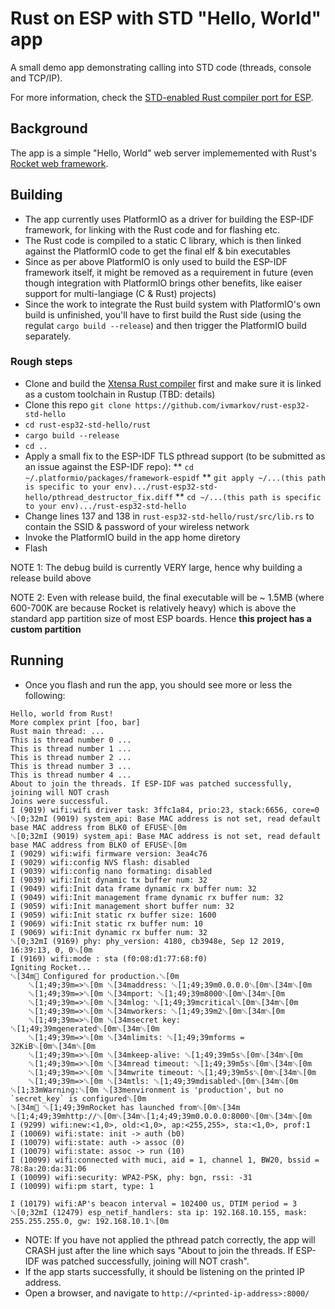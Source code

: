 # Rust on ESP with STD "Hello, World" app

A small demo app demonstrating calling into STD code (threads, console and TCP/IP).

For more information, check the [STD-enabled Rust compiler port for ESP](https://github.com/ivmarkov/rust).

## Background

The app is a simple "Hello, World" web server implememented with Rust's [Rocket web framework](https://rocket.rs/).

## Building

* The app currently uses PlatformIO as a driver for building the ESP-IDF framework, for linking with the Rust code and for flashing etc.
* The Rust code is compiled to a static C library, which is then linked against the PlatformIO code to get the final elf & bin executables
* Since as per above PlatformIO is only used to build the ESP-IDF framework itself, it might be removed as a requirement in future (even though integration with PlatformIO brings other benefits, like eaiser support for multi-langiage (C & Rust) projects)
* Since the work to integrate the Rust build system with PlatformIO's own build is unfinished, you'll have to first build the Rust side (using the regulat `cargo build --release`) and then trigger the PlatformIO build separately.

### Rough steps

* Clone and build the [Xtensa Rust compiler](https://github.com/ivmarkov/rust) first and make sure it is linked as a custom toolchain in Rustup (TBD: details)
* Clone this repo `git clone https://github.com/ivmarkov/rust-esp32-std-hello`
* `cd rust-esp32-std-hello/rust`
* `cargo build --release`
* `cd ..`
* Apply a small fix to the ESP-IDF TLS pthread support (to be submitted as an issue against the ESP-IDF repo):
** `cd ~/.platformio/packages/framework-espidf`
** `git apply ~/...(this path is specific to your env).../rust-esp32-std-hello/pthread_destructor_fix.diff`
** `cd ~/...(this path is specific to your env).../rust-esp32-std-hello`
* Change lines 137 and 138 in `rust-esp32-std-hello/rust/src/lib.rs` to contain the SSID & password of your wireless network
* Invoke the PlatformIO build in the app home diretory
* Flash

NOTE 1: The debug build is currently VERY large, hence why building a release build above

NOTE 2: Even with release build, the final executable will be ~ 1.5MB (where 600-700K are because Rocket is relatively heavy) which is above the standard app partition size of most ESP boards. Hence **this project has a custom partition**

## Running

* Once you flash and run the app, you should see more or less the following:

```
Hello, world from Rust!
More complex print [foo, bar]
Rust main thread: ...
This is thread number 0 ...
This is thread number 1 ...
This is thread number 2 ...
This is thread number 3 ...
This is thread number 4 ...
About to join the threads. If ESP-IDF was patched successfully, joining will NOT crash
Joins were successful.
I (9019) wifi:wifi driver task: 3ffc1a84, prio:23, stack:6656, core=0
␛[0;32mI (9019) system_api: Base MAC address is not set, read default base MAC address from BLK0 of EFUSE␛[0m
␛[0;32mI (9019) system_api: Base MAC address is not set, read default base MAC address from BLK0 of EFUSE␛[0m
I (9029) wifi:wifi firmware version: 3ea4c76
I (9029) wifi:config NVS flash: disabled
I (9039) wifi:config nano formating: disabled
I (9039) wifi:Init dynamic tx buffer num: 32
I (9049) wifi:Init data frame dynamic rx buffer num: 32
I (9049) wifi:Init management frame dynamic rx buffer num: 32
I (9059) wifi:Init management short buffer num: 32
I (9059) wifi:Init static rx buffer size: 1600
I (9069) wifi:Init static rx buffer num: 10
I (9069) wifi:Init dynamic rx buffer num: 32
␛[0;32mI (9169) phy: phy_version: 4180, cb3948e, Sep 12 2019, 16:39:13, 0, 0␛[0m
I (9169) wifi:mode : sta (f0:08:d1:77:68:f0)
Igniting Rocket...
␛[34m🔧 Configured for production.␛[0m
    ␛[1;49;39m=>␛[0m ␛[34maddress: ␛[1;49;39m0.0.0.0␛[0m␛[34m␛[0m
    ␛[1;49;39m=>␛[0m ␛[34mport: ␛[1;49;39m8000␛[0m␛[34m␛[0m
    ␛[1;49;39m=>␛[0m ␛[34mlog: ␛[1;49;39mcritical␛[0m␛[34m␛[0m
    ␛[1;49;39m=>␛[0m ␛[34mworkers: ␛[1;49;39m2␛[0m␛[34m␛[0m
    ␛[1;49;39m=>␛[0m ␛[34msecret key: ␛[1;49;39mgenerated␛[0m␛[34m␛[0m
    ␛[1;49;39m=>␛[0m ␛[34mlimits: ␛[1;49;39mforms = 32KiB␛[0m␛[34m␛[0m
    ␛[1;49;39m=>␛[0m ␛[34mkeep-alive: ␛[1;49;39m5s␛[0m␛[34m␛[0m
    ␛[1;49;39m=>␛[0m ␛[34mread timeout: ␛[1;49;39m5s␛[0m␛[34m␛[0m
    ␛[1;49;39m=>␛[0m ␛[34mwrite timeout: ␛[1;49;39m5s␛[0m␛[34m␛[0m
    ␛[1;49;39m=>␛[0m ␛[34mtls: ␛[1;49;39mdisabled␛[0m␛[34m␛[0m
␛[1;33mWarning:␛[0m ␛[33menvironment is 'production', but no `secret_key` is configured␛[0m
␛[34m🚀 ␛[1;49;39mRocket has launched from␛[0m␛[34m ␛[1;4;49;39mhttp://␛[0m␛[34m␛[1;4;49;39m0.0.0.0:8000␛[0m␛[34m␛[0m
I (9299) wifi:new:<1,0>, old:<1,0>, ap:<255,255>, sta:<1,0>, prof:1
I (10069) wifi:state: init -> auth (b0)
I (10079) wifi:state: auth -> assoc (0)
I (10079) wifi:state: assoc -> run (10)
I (10099) wifi:connected with muci, aid = 1, channel 1, BW20, bssid = 78:8a:20:da:31:06
I (10099) wifi:security: WPA2-PSK, phy: bgn, rssi: -31
I (10099) wifi:pm start, type: 1

I (10179) wifi:AP's beacon interval = 102400 us, DTIM period = 3
␛[0;32mI (12479) esp_netif_handlers: sta ip: 192.168.10.155, mask: 255.255.255.0, gw: 192.168.10.1␛[0m
```

* NOTE: If you have not applied the pthread patch correctly, the app will CRASH just after the line which says "About to join the threads. If ESP-IDF was patched successfully, joining will NOT crash".
* If the app starts successfully, it should be listening on the printed IP address.
* Open a browser, and navigate to `http://<printed-ip-address>:8000/`
